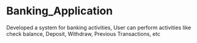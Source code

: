 # Banking_Application
 Developed a system for banking activities, User can perform activities like check balance, Deposit, Withdraw, Previous Transactions, etc
